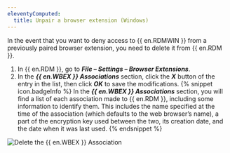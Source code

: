 ```yaml
---
eleventyComputed:
  title: Unpair a browser extension (Windows)
---
```

In the event that you want to deny access to {{ en.RDMWIN }} from a previously paired browser extension, you need to delete it from {{ en.RDM }}.

1. In {{ en.RDM }}, go to ***File – Settings – Browser Extensions***.
1. In the ***{{ en.WBEX }} Associations*** section, click the ***X*** button of the entry in the list, then click ***OK*** to save the modifications.
{% snippet icon.badgeInfo %}
In the ***{{ en.WBEX }} Associations*** section, you will find a list of each association made to {{ en.RDM }}, including some information to identify them. This includes the name specified at the time of the association (which defaults to the web browser’s name), a part of the encryption key used between the two, its creation date, and the date when it was last used.
{% endsnippet %}

![Delete the {{ en.WBEX }} Association](https://cdnweb.devolutions.net/docs/docs_en_rdm_windows_Dwl4061.png)
